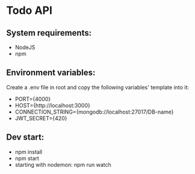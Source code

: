 # Todo API

## System requirements:
- NodeJS
- npm

## Environment variables:
Create a .env file in root and copy the following variables' template into it:
- PORT={4000}
- HOST={http://localhost:3000}
- CONNECTION_STRING={mongodb://localhost:27017/DB-name}
- JWT_SECRET={420}

## Dev start:
- npm install
- npm start
- starting with nodemon: npm run watch